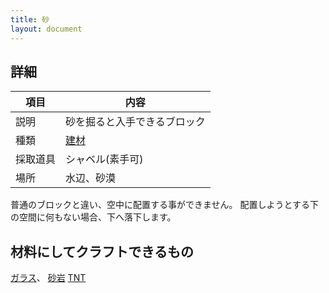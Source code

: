 ```yaml
---
title: 砂
layout: document
---
```

## 詳細

|項目|内容|
|---|---|
|説明|砂を掘ると入手できるブロック|
|種類|[建材](建材)|
|採取道具|シャベル(素手可)|
|場所|水辺、砂漠|

普通のブロックと違い、空中に配置する事ができません。
配置しようとする下の空間に何もない場合、下へ落下します。

## 材料にしてクラフトできるもの

[ガラス](ガラス)、
[砂岩](砂岩)
[TNT](TNT)
